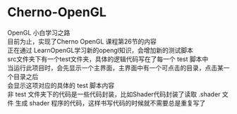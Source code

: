 # Cherno-OpenGL
OpenGL 小白学习之路\
目前为止，实现了Cherno OpenGL 课程第26节的内容\
正在通过 LearnOpenGL学习新的opengl知识，会增加新的测试脚本\
src文件夹下有一个test文件夹，具体的逻辑代码写在了每一个 test 脚本中\
当运行此项目时，会先显示一个主界面，主界面中有一个可点击的目录，点击某一个目录之后\
会显示这项对应的具体的 test 脚本内容\
非 test 文件夹下的代码是一些代码封装，比如Shader代码封装了读取 .shader 文件
生成 shader 程序的代码，这样书写代码的时候就不需要总是重复写了
